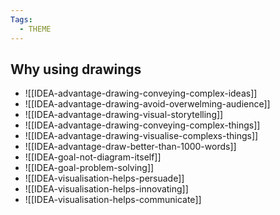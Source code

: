 ```yaml
---
Tags:
  - THEME
---
```


## Why using drawings

- ![[IDEA-advantage-drawing-conveying-complex-ideas]]
- ![[IDEA-advantage-drawing-avoid-overwelming-audience]]
- ![[IDEA-advantage-drawing-visual-storytelling]]
- ![[IDEA-advantage-drawing-conveying-complex-things]]
- ![[IDEA-advantage-drawing-visualise-complexs-things]]
- ![[IDEA-advantage-draw-better-than-1000-words]]
- ![[IDEA-goal-not-diagram-itself]]
- ![[IDEA-goal-problem-solving]]
- ![[IDEA-visualisation-helps-persuade]]
- ![[IDEA-visualisation-helps-innovating]]
- ![[IDEA-visualisation-helps-communicate]]

